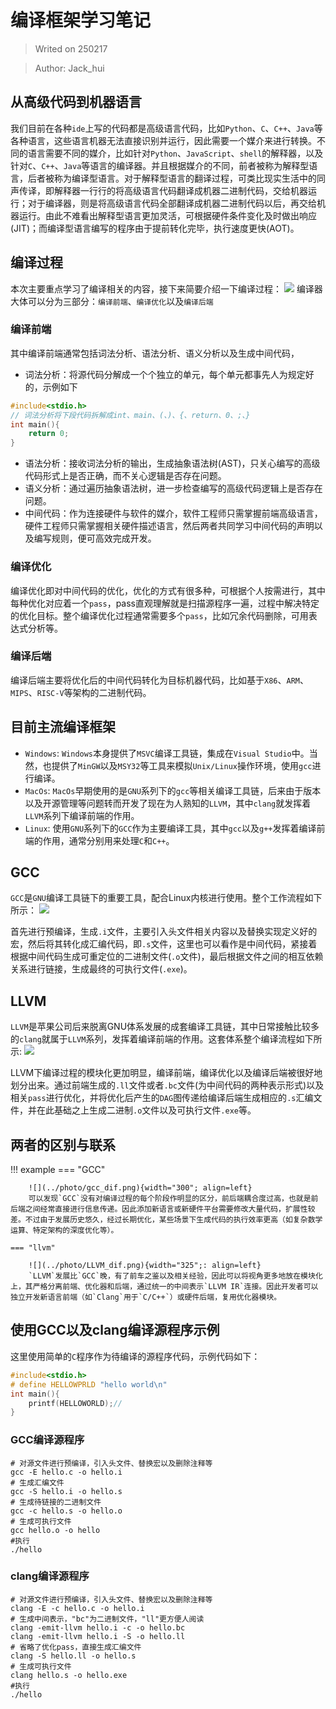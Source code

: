 # **编译框架学习笔记**

> Writed on 250217

> Author: Jack_hui

## **从高级代码到机器语言**
我们目前在各种`ide`上写的代码都是高级语言代码，比如`Python`、`C`、`C++`、`Java`等各种语言，这些语言机器无法直接识别并运行，因此需要一个媒介来进行转换。不同的语言需要不同的媒介，比如针对`Python`、`JavaScript`、`shell`的解释器，以及针对`C`、`C++`、`Java`等语言的编译器。并且根据媒介的不同，前者被称为解释型语言，后者被称为编译型语言。对于解释型语言的翻译过程，可类比现实生活中的同声传译，即解释器一行行的将高级语言代码翻译成机器二进制代码，交给机器运行；对于编译器，则是将高级语言代码全部翻译成机器二进制代码以后，再交给机器运行。由此不难看出解释型语言更加灵活，可根据硬件条件变化及时做出响应(JIT)；而编译型语言编写的程序由于提前转化完毕，执行速度更快(AOT)。

## **编译过程**
本次主要重点学习了编译相关的内容，接下来简要介绍一下编译过程：
![](../photo/compile.png)
编译器大体可以分为三部分：`编译前端`、`编译优化`以及`编译后端`

### **编译前端**
其中编译前端通常包括词法分析、语法分析、语义分析以及生成中间代码，

* 词法分析：将源代码分解成一个个独立的单元，每个单元都事先人为规定好的，示例如下
``` C
#include<stdio.h>
// 词法分析将下段代码拆解成int、main、(、)、{、return、0、;、}
int main(){
    return 0;
}
```
* 语法分析：接收词法分析的输出，生成抽象语法树(AST)，只关心编写的高级代码形式上是否正确，而不关心逻辑是否存在问题。
* 语义分析：通过遍历抽象语法树，进一步检查编写的高级代码逻辑上是否存在问题。
* 中间代码：作为连接硬件与软件的媒介，软件工程师只需掌握前端高级语言，硬件工程师只需掌握相关硬件描述语言，然后两者共同学习中间代码的声明以及编写规则，便可高效完成开发。

### **编译优化**
编译优化即对中间代码的优化，优化的方式有很多种，可根据个人按需进行，其中每种优化对应着一个`pass`，pass直观理解就是扫描源程序一遍，过程中解决特定的优化目标。整个编译优化过程通常需要多个`pass`，比如冗余代码删除，可用表达式分析等。


### **编译后端**
编译后端主要将优化后的中间代码转化为目标机器代码，比如基于`X86`、`ARM`、`MIPS`、`RISC-V`等架构的二进制代码。

## **目前主流编译框架**
* `Windows`: `Windows`本身提供了`MSVC`编译工具链，集成在`Visual Studio`中。当然，也提供了`MinGW`以及`MSY32`等工具来模拟`Unix/Linux`操作环境，使用`gcc`进行编译。
* `MacOs`: `MacOs`早期使用的是`GNU`系列下的`gcc`等相关编译工具链，后来由于版本以及开源管理等问题转而开发了现在为人熟知的`LLVM`，其中`clang`就发挥着`LLVM`系列下编译前端的作用。
* `Linux`: 使用`GNU`系列下的`GCC`作为主要编译工具，其中`gcc`以及`g++`发挥着编译前端的作用，通常分别用来处理`C`和`C++`。

## **GCC**
`GCC`是`GNU`编译工具链下的重要工具，配合Linux内核进行使用。整个工作流程如下所示：
![](../photo/gcc.png)

首先进行预编译，生成`.i`文件，主要引入头文件相关内容以及替换实现定义好的宏，然后将其转化成汇编代码，即`.s`文件，这里也可以看作是中间代码，紧接着根据中间代码生成可重定位的二进制文件(`.o`文件)，最后根据文件之间的相互依赖关系进行链接，生成最终的可执行文件(`.exe`)。

## **LLVM**
`LLVM`是苹果公司后来脱离GNU体系发展的成套编译工具链，其中日常接触比较多的`clang`就属于`LLVM`系列，发挥着编译前端的作用。这套体系整个编译流程如下所示:
![](../photo/LLVM.png)

LLVM下编译过程的模块化更加明显，编译前端，编译优化以及编译后端被很好地划分出来。通过前端生成的`.ll`文件或者`.bc`文件(为中间代码的两种表示形式)以及相关`pass`进行优化，并将优化后产生的`DAG`图传递给编译后端生成相应的`.s`汇编文件，并在此基础之上生成二进制`.o`文件以及可执行文件`.exe`等。
## **两者的区别与联系**

!!! example
    === "GCC"

        ![](../photo/gcc_dif.png){width="300"; align=left} 
        可以发现`GCC`没有对编译过程的每个阶段作明显的区分，前后端耦合度过高，也就是前后端之间经常直接进行信息传递。因此添加新语言或新硬件平台需要修改大量代码，扩展性较差。不过由于发展历史悠久，经过长期优化，某些场景下生成代码的执行效率更高（如复杂数学运算、特定架构的深度优化等）。

    === "llvm"

        ![](../photo/LLVM_dif.png){width="325";: align=left}
        `LLVM`发展比`GCC`晚，有了前车之鉴以及相关经验，因此可以将视角更多地放在模块化上，其严格分离前端、优化器和后端，通过统一的中间表示`LLVM IR`连接。因此开发者可以独立开发新语言前端（如`Clang`用于`C/C++`）或硬件后端，复用优化器模块。

## **使用GCC以及clang编译源程序示例**
这里使用简单的`C`程序作为待编译的源程序代码，示例代码如下：
```C
#include<stdio.h>
# define HELLOWPRLD "hello world\n"
int main(){
    printf(HELLOWORLD);//
}
```
### **GCC编译源程序**
```shell
# 对源文件进行预编译，引入头文件、替换宏以及删除注释等
gcc -E hello.c -o hello.i
# 生成汇编文件
gcc -S hello.i -o hello.s
# 生成待链接的二进制文件
gcc -c hello.s -o hello.o
# 生成可执行文件
gcc hello.o -o hello
#执行
./hello
```

### **clang编译源程序**
```shell
# 对源文件进行预编译，引入头文件、替换宏以及删除注释等
clang -E -c hello.c -o hello.i
# 生成中间表示，"bc"为二进制文件，"ll"更方便人阅读
clang -emit-llvm hello.i -c -o hello.bc
clang -emit-llvm hello.i -S -o hello.ll
# 省略了优化pass，直接生成汇编文件
clang -S hello.ll -o hello.s
# 生成可执行文件
clang hello.s -o hello.exe
#执行
./hello
```